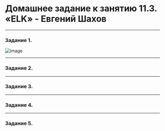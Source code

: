 # Домашнее задание к занятию 11.3. «ELK» - Евгений Шахов
---
### Задание 1.
![image](https://user-images.githubusercontent.com/122415129/228663924-14b68101-70b3-4868-8f09-e59a8ba1a293.png)

---
### Задание 2.
 
---
### Задание 3.

---
### Задание 4.

---
### Задание 5.
